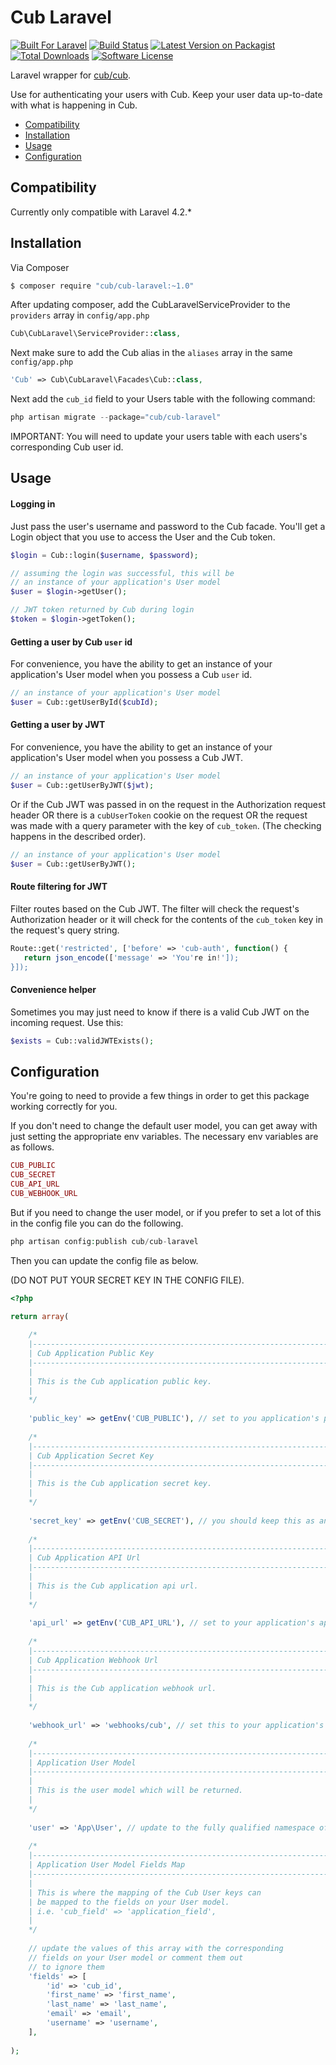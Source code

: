 # Cub Laravel

[![Built For Laravel][ico-built-for]][link-built-for]
[![Build Status][ico-travis]][link-travis]
[![Latest Version on Packagist][ico-version]][link-packagist]
[![Total Downloads][ico-downloads]][link-downloads]
[![Software License][ico-license]](LICENSE.md)

Laravel wrapper for [cub/cub][link-cub-php].

Use for authenticating your users with Cub. Keep your user data up-to-date with what is happening in Cub.

* [Compatibility](#compatibility)
* [Installation](#installation)
* [Usage](#usage)
* [Configuration](#configuration)

## Compatibility

Currently only compatible with Laravel 4.2.*

## Installation

Via Composer

``` bash
$ composer require "cub/cub-laravel:~1.0"
```

After updating composer, add the CubLaravelServiceProvider to the `providers` array in `config/app.php`

``` php
Cub\CubLaravel\ServiceProvider::class,
```

Next make sure to add the Cub alias in the `aliases` array in the same `config/app.php`

``` php
'Cub' => Cub\CubLaravel\Facades\Cub::class,
```

Next add the `cub_id` field to your Users table with the following command:
```php
php artisan migrate --package="cub/cub-laravel"
```

IMPORTANT: You will need to update your users table with each users's corresponding Cub user id.

## Usage

#### Logging in
Just pass the user's username and password to the Cub facade. You'll get a Login object that you use to access the User and the Cub token.
``` php
$login = Cub::login($username, $password);

// assuming the login was successful, this will be 
// an instance of your application's User model 
$user = $login->getUser();

// JWT token returned by Cub during login
$token = $login->getToken();
```

#### Getting a user by Cub `user` id
For convenience, you have the ability to get an instance of your application's User model when you possess a Cub `user` id.
 ```php
 // an instance of your application's User model
 $user = Cub::getUserById($cubId);
 ```
 
 #### Getting a user by JWT
 For convenience, you have the ability to get an instance of your application's User model when you possess a Cub JWT.
  ```php
  // an instance of your application's User model
  $user = Cub::getUserByJWT($jwt);
  ```
  
  Or if the Cub JWT was passed in on the request in the Authorization request header OR there is a `cubUserToken` cookie on the request OR the request was made with a query parameter with the key of `cub_token`. (The checking happens in the described order).
  ```php
  // an instance of your application's User model
  $user = Cub::getUserByJWT();
  ```
 
 #### Route filtering for JWT
 Filter routes based on the Cub JWT. The filter will check the request's Authorization header or it will check for the contents of the `cub_token` key in the request's query string.
 ```php
 Route::get('restricted', ['before' => 'cub-auth', function() {
    return json_encode(['message' => 'You're in!']);
 }]);
 ```
 
 #### Convenience helper
 Sometimes you may just need to know if there is a valid Cub JWT on the incoming request. Use this:
 ```php
 $exists = Cub::validJWTExists();
 ```

## Configuration

You're going to need to provide a few things in order to get this package working correctly for you.

If you don't need to change the default user model, you can get away with just setting the appropriate env variables. The necessary env variables are as follows.

```php
CUB_PUBLIC
CUB_SECRET
CUB_API_URL
CUB_WEBHOOK_URL

```

But if you need to change the user model, or if you prefer to set a lot of this in the config file you can do the following.

```php
php artisan config:publish cub/cub-laravel
```

Then you can update the config file as below. 

(DO NOT PUT YOUR SECRET KEY IN THE CONFIG FILE).

```php
<?php

return array(
    
    /*
    |--------------------------------------------------------------------------
    | Cub Application Public Key
    |--------------------------------------------------------------------------
    |
    | This is the Cub application public key.
    |
    */
    
    'public_key' => getEnv('CUB_PUBLIC'), // set to you application's public key
    
    /*
    |--------------------------------------------------------------------------
    | Cub Application Secret Key
    |--------------------------------------------------------------------------
    |
    | This is the Cub application secret key.
    |
    */
    
    'secret_key' => getEnv('CUB_SECRET'), // you should keep this as an environment variable
    
    /*
    |--------------------------------------------------------------------------
    | Cub Application API Url
    |--------------------------------------------------------------------------
    |
    | This is the Cub application api url.
    |
    */
    
    'api_url' => getEnv('CUB_API_URL'), // set to your application's api url
    
    /*
    |--------------------------------------------------------------------------
    | Cub Application Webhook Url
    |--------------------------------------------------------------------------
    |
    | This is the Cub application webhook url.
    |
    */
    
    'webhook_url' => 'webhooks/cub', // set this to your application's webhook url
    
    /*
    |--------------------------------------------------------------------------
    | Application User Model
    |--------------------------------------------------------------------------
    |
    | This is the user model which will be returned.
    |
    */
    
    'user' => 'App\User', // update to the fully qualified namespace of your user model
    
    /*
    |--------------------------------------------------------------------------
    | Application User Model Fields Map
    |--------------------------------------------------------------------------
    |
    | This is where the mapping of the Cub User keys can
    | be mapped to the fields on your User model.
    | i.e. 'cub_field' => 'application_field',
    |
    */
    
    // update the values of this array with the corresponding
    // fields on your User model or comment them out
    // to ignore them
    'fields' => [
        'id' => 'cub_id',
        'first_name' => 'first_name',
        'last_name' => 'last_name',
        'email' => 'email',
        'username' => 'username',
    ],
    
);
```

[ico-version]: https://img.shields.io/packagist/v/cub/cub-laravel.svg?style=flat-square
[ico-license]: https://img.shields.io/badge/license-MIT-brightgreen.svg?style=flat-square
[ico-travis]: https://img.shields.io/travis/praetoriandigital/cub-laravel/master.svg?style=flat-square
[ico-downloads]: https://img.shields.io/packagist/dt/cub/cub-laravel.svg?style=flat-square
[ico-built-for]: https://img.shields.io/badge/built%20for-laravel-blue.svg

[link-packagist]: https://packagist.org/packages/cub/cub-laravel
[link-travis]: https://travis-ci.org/praetoriandigital/cub-laravel
[link-downloads]: https://packagist.org/packages/cub/cub-laravel
[link-built-for]: http://laravel.com
[link-cub-php]: https://packagist.org/packages/cub/cub
